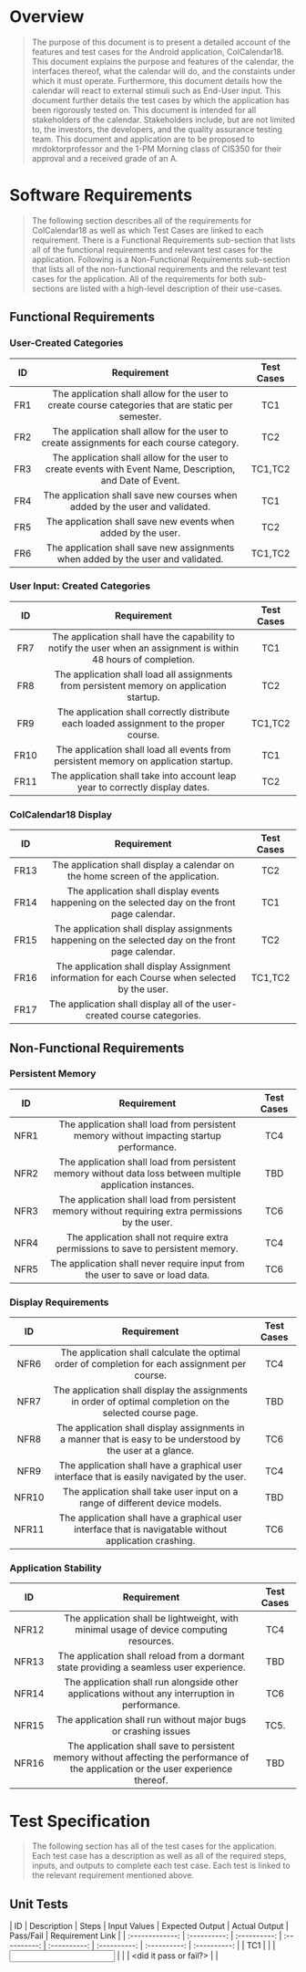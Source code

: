 # Overview

> The purpose of this document is to present a detailed account of the features and test cases for the Android application, ColCalendar18. This document explains the purpose and features of the calendar, the interfaces thereof, what the calendar will do, and the constaints under which it must operate. Furthermore, this document details how the calendar will react to external stimuli such as End-User input. This document further details the test cases by which the application has been rigorously tested on. This document is intended for all stakeholders of the calendar. Stakeholders include, but are not limited to, the investors, the developers, and the quality assurance testing team. This document and application are to be proposed to mrdoktorprofessor and the 1-PM Morning class of CIS350 for their approval and a received grade of an A.

# Software Requirements

> The following section describes all of the requirements for ColCalendar18 as well as which Test Cases are linked to each requirement. There is a Functional Requirements sub-section that lists all of the functional requirements and relevant test cases for the application. Following is a Non-Functional Requirements sub-section that lists all of the non-functional requirements and the relevant test cases for the application. All of the requirements for both sub-sections are listed with a high-level description of their use-cases.

## Functional Requirements

### User-Created Categories

| ID | Requirement | Test Cases |
| :-------------: | :----------: | :----------: |
| FR1 | The application shall allow for the user to create course categories that are static per semester. | TC1 |
| FR2 | The application shall allow for the user to create assignments for each course category. | TC2 |
| FR3 | The application shall allow for the user to create events with Event Name, Description, and Date of Event. | TC1,TC2 |
| FR4 | The application shall save new courses when added by the user and validated. | TC1 |
| FR5 | The application shall save new events when added by the user. | TC2 |
| FR6 | The application shall save new assignments when added by the user and validated. | TC1,TC2 |


### User Input: Created Categories
| ID | Requirement | Test Cases |
| :-------------: | :----------: | :----------: |
| FR7 | The application shall have the capability to notify the user when an assignment is within 48 hours of completion. | TC1 |
| FR8 | The application shall load all assignments from persistent memory on application startup. | TC2 |
| FR9 | The application shall correctly distribute each loaded assignment to the proper course. | TC1,TC2 |
| FR10 | The application shall load all events from persistent memory on application startup. | TC1 |
| FR11 | The application shall take into account leap year to correctly display dates. | TC2 |


### ColCalendar18 Display
| ID | Requirement | Test Cases |
| :-------------: | :----------: | :----------: |
| FR13 | The application shall display a calendar on the home screen of the application. | TC2 |
| FR14 | The application shall display events happening on the selected day on the front page calendar. | TC1 |
| FR15 | The application shall display assignments happening on the selected day on the front page calendar. | TC2 |
| FR16 | The application shall display Assignment information for each Course when selected by the user. | TC1,TC2 |
| FR17 | The application shall display all of the user-created course categories.



## Non-Functional Requirements

### Persistent Memory
| ID | Requirement | Test Cases |
| :-------------: | :----------: | :----------: |
| NFR1 | The application shall load from persistent memory without impacting startup performance. | TC4 |
| NFR2 | The application shall load from persistent memory without data loss between multiple application instances. | TBD |
| NFR3 | The application shall load from persistent memory without requiring extra permissions by the user. | TC6 |
| NFR4 | The application shall not require extra permissions to save to persistent memory. | TC4 |
| NFR5 | The application shall never require input from the user to save or load data. | TC6 |


### Display Requirements
| ID | Requirement | Test Cases |
| :-------------: | :----------: | :----------: |
| NFR6 | The application shall calculate the optimal order of completion for each assignment per course. | TC4 |
| NFR7 | The application shall display the assignments in order of optimal completion on the selected course page. | TBD |
| NFR8 | The application shall display assignments in a manner that is easy to be understood by the user at a glance. | TC6 |
| NFR9 | The application shall have a graphical user interface that is easily navigated by the user. | TC4 |
| NFR10 | The application shall take user input on a range of different device models. | TBD |
| NFR11 | The application shall have a graphical user interface that is navigatable without application crashing. | TC6 |


### Application Stability
| ID | Requirement | Test Cases |
| :-------------: | :----------: | :----------: |
| NFR12 | The application shall be lightweight, with minimal usage of device computing resources. | TC4 |
| NFR13 | The application shall reload from a dormant state providing a seamless user experience. | TBD |
| NFR14 | The application shall run alongside other applications without any interruption in performance. | TC6 |
| NFR15 | The application shall run without major bugs or crashing issues | TC5. |
| NFR16 | The application shall save to persistent memory without affecting the performance of the application or the user experience thereof. | TBD |


# Test Specification

> The following section has all of the test cases for the application. Each test case has a description as well as all of the required steps, inputs, and outputs to complete each test case. Each test is linked to the relevant requirement mentioned above.


## Unit Tests

| ID | Description | Steps | Input Values | Expected Output | Actual Output
| Pass/Fail | Requirement Link |
| :-------------: | :----------: | :----------: | :----------: | :----------:
| :----------: | :----------: | :----------: |
| TC1 | <TC1 description> | <steps to execute TC1> | <input values to this test case> | <expected output as a result of test case> | <actual output of test case> | <did it pass or fail?> | <requirement IDs this test case is linked to> |

